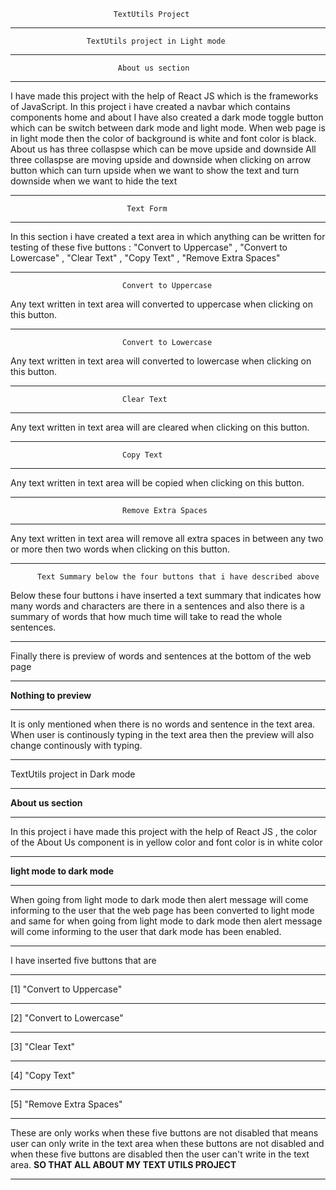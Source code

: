                            TextUtils Project                                                             
____________________________________________________________________________________                   
                     TextUtils project in Light mode              
____________________________________________________________________________________
                            About us section  
____________________________________________________________________________________
I have made this project with the help of React JS which is the frameworks of JavaScript.
In this project i have created a navbar which contains components home and about 
I have also created a dark mode toggle button which can be switch between dark mode and
light mode. When web page is in light mode then the color of background is white and 
font color is black. About us has three collaspse which can be move upside and downside
All three collaspse are moving upside and downside when clicking on arrow button which can 
turn upside when we want to show the text and turn downside when we want to hide the text
____________________________________________________________________________________
                              Text Form
____________________________________________________________________________________
 In this section i have created a text area in which anything can be written for testing 
 of these five buttons : "Convert to Uppercase" , "Convert to Lowercase" , "Clear Text" , 
 "Copy Text" , "Remove Extra Spaces" 
____________________________________________________________________________________
                             Convert to Uppercase
 Any text written in text area will converted to uppercase when clicking on this button.
____________________________________________________________________________________
                             Convert to Lowercase
 Any text written in text area will converted to lowercase when clicking on this button.
____________________________________________________________________________________
                             Clear Text
____________________________________________________________________________________
 Any text written in text area will are cleared when clicking on this button.
____________________________________________________________________________________
                             Copy Text
____________________________________________________________________________________
 Any text written in text area will be copied when clicking on this button.
____________________________________________________________________________________
                             Remove Extra Spaces
____________________________________________________________________________________
 Any text written in text area will remove all extra spaces in between any two or 
 more then two words when clicking on this button.
____________________________________________________________________________________
          Text Summary below the four buttons that i have described above
Below these four buttons i have inserted a text summary that indicates how many words 
and characters are there in a sentences and also there is a summary of words that how 
much time will take to read the whole sentences.
____________________________________________________________________________________
Finally there is preview of words and sentences at the bottom of the web page 
____________________________________________________________________________________
**Nothing to preview** 
____________________________________________________________________________________
It is only mentioned when there is no words and sentence
in the text area. When user is continously typing in the text area then the 
preview will also change continously with typing.
____________________________________________________________________________________
TextUtils project in Dark mode
____________________________________________________________________________________
****About us section****
____________________________________________________________________________________
In this project i have made this project with the help of React JS , the color of the 
About Us component is in yellow color and font color is in white color 
____________________________________________________________________________________
****light mode to dark mode**** 
____________________________________________________________________________________
When going from light mode to dark mode then alert message will come informing to the 
user that the web page has been converted to light mode and same for when going from
light mode to dark mode then alert message will come informing to the user that dark 
mode has been enabled.
____________________________________________________________________________________
I have inserted five buttons that are
_______________________________________
 [1] "Convert to Uppercase"
_______________________________________
 [2] "Convert to Lowercase"
_______________________________________
 [3] "Clear Text"  
_______________________________________
 [4] "Copy Text"
_______________________________________
 [5] "Remove Extra Spaces"
_______________________________________
These are only works when these five buttons
are not disabled that means user can only write in the text area when these buttons are
not disabled and when these five buttons are disabled then the user can't write in the 
text area.
**SO THAT ALL ABOUT MY TEXT UTILS PROJECT**
____________________________________________________________________________________
